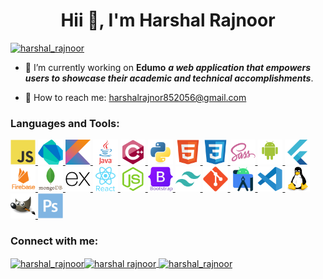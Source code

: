 <h1 align="center">Hii 👋, I'm Harshal Rajnoor</h1>
<!-- <h3 align="center">A passionate android developer from India</h3> -->

<p align="left"> <a href="https://twitter.com/harshal_rajnoor" target="blank"><img src="https://img.shields.io/twitter/follow/harshal_rajnoor?logo=twitter&style=for-the-badge" alt="harshal_rajnoor" /></a> </p>

- 🔭 I’m currently working on **Edumo** **_a web application that empowers users to showcase their academic and technical accomplishments_**.

- 📧 How to reach me: harshalrajnor852056@gmail.com

<h3 align="left">Languages and Tools:</h3>
<p align="left"> <a href="https://developer.mozilla.org/en-US/docs/Web/javascript" target="_blank" rel="noreferrer"> <img src="images/javascript-original.svg" alt="JavaScript" width="40" height="40"/> </a><a href="https://dart.dev/" target="_blank" rel="noreferrer"> <img src="images/dart-original.svg" alt="Dart" width="40" height="40"/> </a> <a href="https://kotlinlang.org" target="_blank" rel="noreferrer"> <img src="images/kotlin-original.svg" alt="kotlin" width="40" height="40"/> </a><a href="https://www.java.com" target="_blank" rel="noreferrer"> <img src="images/java-original-wordmark.svg" alt="java" width="40" height="40"/> </a><a href="https://www.w3schools.com/cpp/" target="_blank" rel="noreferrer"> <img src="images/cplusplus-original.svg" alt="cplusplus" width="40" height="40"/><a href="https://www.python.org" target="_blank" rel="noreferrer"> <img src="images/python-original.svg" alt="python" width="40" height="40"/></a> <a href="https://www.w3.org/html/" target="_blank" rel="noreferrer"> <img src="images/html5-original.svg" alt="html5" width="40" height="40"/> </a> <a href="https://www.w3schools.com/css/" target="_blank" rel="noreferrer"> <img src="images/css3-original.svg" alt="css3" width="40" height="40"/> </a> <a href="https://sass-lang.com/" target="_blank" rel="noreferrer"> <img src="images/sass-original.svg" alt="sass" width="40" height="40"/> </a><a href="https://developer.android.com" target="_blank" rel="noreferrer"> <img src="images/android-original-wordmark.svg" alt="android" width="40" height="40"/> </a> <a href="https://flutter.dev/" target="_blank" rel="noreferrer"> <img src="images/flutter-original.svg" alt="flutter" width="40" height="40"/> </a><a href="https://firebase.google.com/" target="_blank" rel="noreferrer"> <img src="images/firebase-plain-wordmark.svg" alt="firebase" width="40" height="40"/> </a><a href="https://www.mongodb.com/" target="_blank" rel="noreferrer"> <img src="images/mongodb-original-wordmark.svg" alt="mongodb" width="40" height="40" style="background-color:#FCFBFC;"/> </a><a href="https://expressjs.com/" target="_blank" rel="noreferrer"> <img src="images/express-original.svg" alt="expressjs" width="40" height="40" style="background-color:#FCFBFC;" /> </a><a href="https://react.dev/" target="_blank" rel="noreferrer"> <img src="images/react-original-wordmark.svg" alt="reactjs" width="40" height="40"/> </a><a href="https://nodejs.org/en" target="_blank" rel="noreferrer"> <img src="images/nodejs-original.svg" alt="nodejs" width="40" height="40"/> </a><a href="https://getbootstrap.com/" target="_blank" rel="noreferrer"> <img src="images/bootstrap-original-wordmark.svg" 
alt="git" width="40" height="40"/> </a> <a href="https://tailwindcss.com/" target="_blank" rel="noreferrer"> <img src="images/tailwindcss-plain.svg" 
alt="tailwind-css" width="40" height="40"/> </a><a href="https://git-scm.com/" target="_blank" rel="noreferrer"> <img src="images/git-original.svg" alt="git" width="40" height="40"/> </a><a href="https://developer.android.com/studio" target="_blank" rel="noreferrer"> <img src="images/androidstudio-original.svg" alt="android-studio" width="40" height="40"/> </a><a href="https://code.visualstudio.com/" target="_blank" rel="noreferrer"> <img src="images/vscode-original.svg" alt="vs-code" width="40" height="40"/> </a><a href="https://www.linux.org/" target="_blank" rel="noreferrer"> <img src="images/linux-original.svg" alt="linux" width="40" height="40"/> </a><a href="https://www.gimp.org/" target="_blank" rel="noreferrer"> <img src="images/gimp-original.svg" alt="gimp" width="40" height="40"/> </a><a href="https://www.adobe.com/in/products/photoshop.html" target="_blank" rel="noreferrer"> <img src="images/photoshop-plain.svg" alt="gimp" width="40" height="40"/> </a></p>

<h3 align="left">Connect with me:</h3>
<p align="left">
<a href="https://twitter.com/harshal_rajnoor" target="blank"><img align="center" src="https://raw.githubusercontent.com/rahuldkjain/github-profile-readme-generator/master/src/images/icons/Social/twitter.svg" alt="harshal_rajnoor" height="30" width="40" /></a><a href="https://www.linkedin.com/in/harshal-rajnoor-403028195" target="blank"><img align="center" src="https://raw.githubusercontent.com/rahuldkjain/github-profile-readme-generator/master/src/images/icons/Social/linked-in-alt.svg" alt="harshal rajnoor" height="30" width="40" /></a><a href="https://instagram.com/harshal_rajnoor" target="blank">
<img align="center" src="https://raw.githubusercontent.com/rahuldkjain/github-profile-readme-generator/master/src/images/icons/Social/instagram.svg" alt="harshal_rajnoor" height="30" width="40" /></a>
</p>

